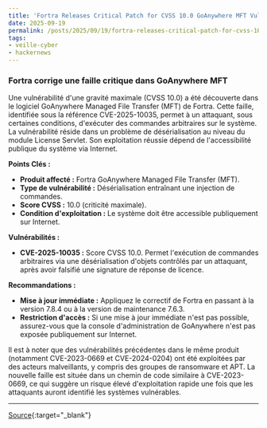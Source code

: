 ```yaml
---
title: 'Fortra Releases Critical Patch for CVSS 10.0 GoAnywhere MFT Vulnerability'
date: 2025-09-19
permalink: /posts/2025/09/19/fortra-releases-critical-patch-for-cvss-100-goanywhere-mft-vulnerability/
tags:
- veille-cyber
- hackernews
---
```

### Fortra corrige une faille critique dans GoAnywhere MFT

Une vulnérabilité d'une gravité maximale (CVSS 10.0) a été découverte dans le logiciel GoAnywhere Managed File Transfer (MFT) de Fortra. Cette faille, identifiée sous la référence CVE-2025-10035, permet à un attaquant, sous certaines conditions, d'exécuter des commandes arbitraires sur le système. La vulnérabilité réside dans un problème de désérialisation au niveau du module License Servlet. Son exploitation réussie dépend de l'accessibilité publique du système via Internet.

**Points Clés :**

*   **Produit affecté :** Fortra GoAnywhere Managed File Transfer (MFT).
*   **Type de vulnérabilité :** Désérialisation entraînant une injection de commandes.
*   **Score CVSS :** 10.0 (criticité maximale).
*   **Condition d'exploitation :** Le système doit être accessible publiquement sur Internet.

**Vulnérabilités :**

*   **CVE-2025-10035 :** Score CVSS 10.0. Permet l'exécution de commandes arbitraires via une désérialisation d'objets contrôlés par un attaquant, après avoir falsifié une signature de réponse de licence.

**Recommandations :**

*   **Mise à jour immédiate :** Appliquez le correctif de Fortra en passant à la version 7.8.4 ou à la version de maintenance 7.6.3.
*   **Restriction d'accès :** Si une mise à jour immédiate n'est pas possible, assurez-vous que la console d'administration de GoAnywhere n'est pas exposée publiquement sur Internet.

Il est à noter que des vulnérabilités précédentes dans le même produit (notamment CVE-2023-0669 et CVE-2024-0204) ont été exploitées par des acteurs malveillants, y compris des groupes de ransomware et APT. La nouvelle faille est située dans un chemin de code similaire à CVE-2023-0669, ce qui suggère un risque élevé d'exploitation rapide une fois que les attaquants auront identifié les systèmes vulnérables.

---
[Source](https://thehackernews.com/2025/09/fortra-releases-critical-patch-for-cvss.html){:target="_blank"}
